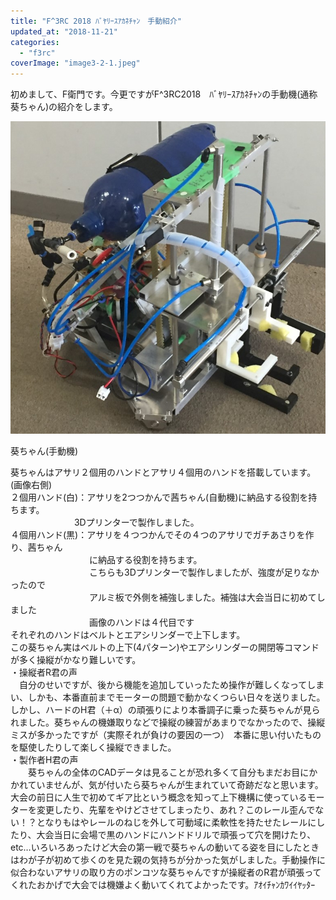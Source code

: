 ```yaml
---
title: "F^3RC 2018 ﾊﾞﾔﾘｰｽｱｶﾈﾁｬﾝ　手動紹介"
updated_at: "2018-11-21"
categories: 
  - "f3rc"
coverImage: "image3-2-1.jpeg"
---
```


初めまして、F衛門です。今更ですがF^3RC2018　ﾊﾞﾔﾘｰｽｱｶﾈﾁｬﾝの手動機(通称葵ちゃん)の紹介をします。

![](images/image3-2-1.jpeg)

葵ちゃん(手動機)

葵ちゃんはアサリ２個用のハンドとアサリ４個用のハンドを搭載しています。(画像右側)  
２個用ハンド(白)：アサリを2つつかんで茜ちゃん(自動機)に納品する役割を持ちます。  
   　　　　　　　 3Dプリンターで製作しました。  
４個用ハンド(黒)：アサリを４つつかんでその４つのアサリでガチあさりを作り、茜ちゃん  
　　　　　　　　　に納品する役割を持ちます。  
　　　　　　　　　こちらも3Dプリンターで製作しましたが、強度が足りなかったので  
　　　　　　　　　アルミ板で外側を補強しました。補強は大会当日に初めてしました  
　　　　　　　　　画像のハンドは４代目です　  
それぞれのハンドはベルトとエアシリンダーで上下します。  
この葵ちゃん実はベルトの上下(4パターン)やエアシリンダーの開閉等コマンドが多く操縦がかなり難しいです。  
・操縦者R君の声　  
　自分のせいですが、後から機能を追加していったため操作が難しくなってしまい、しかも、本番直前までモーターの問題で動かなくつらい日々を送りました。しかし、ハードのH君（＋α）の頑張りにより本番調子に乗った葵ちゃんが見られました。葵ちゃんの機嫌取りなどで操縦の練習があまりでなかったので、操縦ミスが多かったですが（実際それが負けの要因の一つ）　本番に思い付いたものを駆使したりして楽しく操縦できました。  
・製作者H君の声  
　　葵ちゃんの全体のCADデータは見ることが恐れ多くて自分もまだお目にかかれていませんが、気が付いたら葵ちゃんが生まれていて奇跡だなと思います。大会の前日に人生で初めてギア比という概念を知って上下機構に使っているモーターを変更したり、先輩をやけどさせてしまったり、あれ？このレール歪んでない！？となりもはやレールのねじを外して可動域に柔軟性を持たせたレールにしたり、大会当日に会場で黒のハンドにハンドドリルで頑張って穴を開けたり、etc…いろいろあったけど大会の第一戦で葵ちゃんの動いてる姿を目にしたときはわが子が初めて歩くのを見た親の気持ちが分かった気がしました。手動操作に似合わないアサリの取り方のポンコツな葵ちゃんですが操縦者のR君が頑張ってくれたおかげで大会では機嫌よく動いてくれてよかったです。ｱｵｲﾁｬﾝｶﾜｲｲﾔｯﾀｰ
